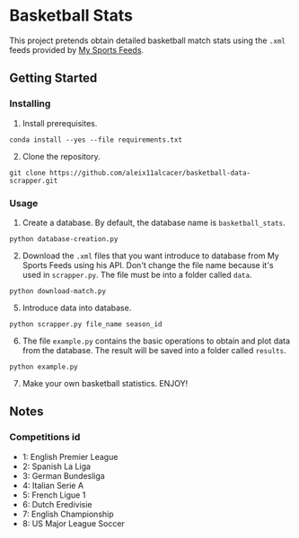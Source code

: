 # Basketball Stats

This project pretends obtain detailed basketball match stats using the `.xml` feeds provided by [My Sports Feeds](https://www.mysportsfeeds.com/).


## Getting Started

### Installing

1. Install prerequisites.
```
conda install --yes --file requirements.txt
```


2. Clone the repository.
```
git clone https://github.com/aleix11alcacer/basketball-data-scrapper.git
```

### Usage


1. Create a database. By default, the database name is `basketball_stats`.
```
python database-creation.py
```

2. Download the `.xml` files that you want introduce to database from My Sports Feeds using his API. Don't change the file name because it's used in `scrapper.py`. The file must be into a folder called `data`.

```
python download-match.py
```

5. Introduce data into database.
```
python scrapper.py file_name season_id
```

6. The file `example.py` contains the basic operations to obtain and plot data from the database. The result will be saved into a folder called `results`.

```
python example.py
```

7. Make your own basketball statistics. ENJOY!

## Notes

### Competitions id

- 1: English Premier League
- 2: Spanish La Liga
- 3: German Bundesliga
- 4: Italian Serie A
- 5: French Ligue 1
- 6: Dutch Eredivisie
- 7: English Championship
- 8: US Major League Soccer